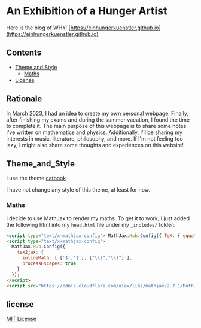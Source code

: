 # An Exhibition of a Hunger Artist

Here is the blog of WHY: [https://einhungerkuenstler.github.io](https://einhungerkuenstler.github.io)

## Contents

- [Theme and Style](#Theme_and_Style)
  - [Maths](#Maths)
- [License](#license)

## Rationale

In March 2023, I had an idea to create my own personal webpage. Finally, after finishing my exams and during the summer vacation, I found the time to complete it. The main purpose of this webpage is to share some notes I've written on mathematics and physics. Additionally, I'll be sharing my interests in music, literature, philosophy, and more. If I'm not feeling too lazy, I might also share some thoughts and experiences on this website!
##  Theme_and_Style

I use the theme [catbook](https://github.com/starry99/catbook)
 
I have not change any style of this theme, at least for now.

### Maths

  I decide to use MathJax to render my maths. To get it to work, I just added the following html into my `head.html` file under my `_includes/` folder:

```html
<script type="text/x-mathjax-config"> MathJax.Hub.Config({ TeX: { equationNumbers: { autoNumber: "AMS" } } }); </script>
<script type="text/x-mathjax-config">
  MathJax.Hub.Config({
	tex2jax: {
	  inlineMath: [ ['$','$'], ["\\(","\\)"] ],
	  processEscapes: true
	}
  });
</script>
<script src="https://cdnjs.cloudflare.com/ajax/libs/mathjax/2.7.1/MathJax.js?config=TeX-AMS-MML_HTMLorMML" type="text/javascript"></script>
```
## license

[MIT License](https://opensource.org/licenses/MIT)
